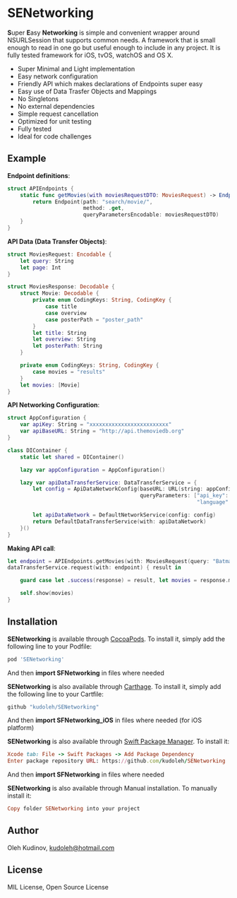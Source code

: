 # SENetworking

**S**uper **E**asy **Networking** is  simple and convenient wrapper around NSURLSession that supports common needs. A framework that is small enough to read in one go but useful enough to include in any project. It is fully tested framework for iOS, tvOS, watchOS and OS X.

- Super Minimal and Light implementation
- Easy network configuration
- Friendly API which makes declarations of Endpoints super easy
- Easy use of Data Trasfer Objects and Mappings
- No Singletons
- No external dependencies
- Simple request cancellation
- Optimized for unit testing
- Fully tested
- Ideal for code challenges

## Example

**Endpoint definitions**:

```swift
struct APIEndpoints {
    static func getMovies(with moviesRequestDTO: MoviesRequest) -> Endpoint<MoviesResponse> {
        return Endpoint(path: "search/movie/",
                        method: .get,
                        queryParametersEncodable: moviesRequestDTO)
    }
}
```

**API Data (Data Transfer Objects)**:

```swift
struct MoviesRequest: Encodable {
    let query: String
    let page: Int
}

struct MoviesResponse: Decodable {
    struct Movie: Decodable {
        private enum CodingKeys: String, CodingKey {
            case title
            case overview
            case posterPath = "poster_path"
        }
        let title: String
        let overview: String
        let posterPath: String
    }

    private enum CodingKeys: String, CodingKey {
        case movies = "results"
    }
    let movies: [Movie]
}
```
**API Networking Configuration**:

```swift
struct AppConfiguration {
    var apiKey: String = "xxxxxxxxxxxxxxxxxxxxxxxxx"
    var apiBaseURL: String = "http://api.themoviedb.org"
}

class DIContainer {
    static let shared = DIContainer()

    lazy var appConfiguration = AppConfiguration()

    lazy var apiDataTransferService: DataTransferService = {
        let config = ApiDataNetworkConfig(baseURL: URL(string: appConfiguration.apiBaseURL)!,
                                          queryParameters: ["api_key": appConfiguration.apiKey,
                                                            "language": NSLocale.preferredLanguages.first ?? "en"])

        let apiDataNetwork = DefaultNetworkService(config: config)
        return DefaultDataTransferService(with: apiDataNetwork)
    }()
}
```

**Making API call**:

```swift
let endpoint = APIEndpoints.getMovies(with: MoviesRequest(query: "Batman Begins", page: 1))
dataTransferService.request(with: endpoint) { result in

    guard case let .success(response) = result, let movies = response.movies else { return }

    self.show(movies)
}
```


## Installation

**SENetworking** is available through [CocoaPods](https://cocoapods.org). To install
it, simply add the following line to your Podfile:

```ruby
pod 'SENetworking'
```
And then **import SFNetworking** in files where needed

**SENetworking** is also available through [Carthage](https://github.com/Carthage/Carthage). To install
it, simply add the following line to your Cartfile:

```ruby
github "kudoleh/SENetworking"
```
And then **import SFNetworking_iOS** in files where needed (for iOS platform)

**SENetworking** is also available through [Swift Package Manager](https://swift.org/package-manager/). To install it:
```ruby
Xcode tab: File -> Swift Packages -> Add Package Dependency 
Enter package repository URL: https://github.com/kudoleh/SENetworking
```
And then **import SFNetworking** in files where needed

**SENetworking** is also available through Manual installation. To manually install it:
```ruby
Copy folder SENetworking into your project
```

## Author

Oleh Kudinov, kudoleh@hotmail.com

## License

MIL License, Open Source License
